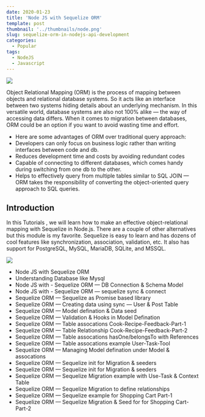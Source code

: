 ```yaml
---
date: 2020-01-23
title: 'Node JS with Sequelize ORM'
template: post
thumbnail: '../thumbnails/node.png'
slug: sequelize-orm-in-nodejs-api-development
categories:
  - Popular
tags:
  - NodeJS
  - Javascript
---
```


[![](http://img.youtube.com/vi/MnljgIYwiaI/0.jpg)](http://www.youtube.com/watch?v=MnljgIYwiaI "Sequelize ORM")


Object Relational Mapping (ORM) is the process of mapping between objects and relational database systems. So it acts like an interface between two systems hiding details about an underlying mechanism. In this versatile world, database systems are also not 100% alike — the way of accessing data differs. When it comes to migration between databases, ORM could be an option if you want to avoid wasting time and effort. 

- Here are some advantages of ORM over traditional query approach:
- Developers can only focus on business logic rather than writing interfaces between code and db.
- Reduces development time and costs by avoiding redundant codes
- Capable of connecting to different databases, which comes handy during switching from one db to the other.
- Helps to effectively query from multiple tables similar to SQL JOIN — ORM takes the responsibility of converting the object-oriented query approach to SQL queries.

Introduction 
---------------
In this Tutorials , we will learn how to make an effective object-relational mapping with Sequelize in Node.js. There are a couple of other alternatives but this module is my favorite. Sequelize is easy to learn and has dozens of cool features like synchronization, association, validation, etc. It also has support for PostgreSQL, MySQL, MariaDB, SQLite, and MSSQL.

[![](http://img.youtube.com/vi/MnljgIYwiaI/0.jpg)](http://www.youtube.com/watch?v=MnljgIYwiaI "Sequelize ORM")

- Node JS with Sequelize ORM
- Understanding Database like Mysql
- Node JS with - Sequelize ORM — DB Connection & Schema Model
- Node JS with - Sequelize ORM — sequelize sync & connect
- Sequelize ORM — Sequelize as Promise based library
- Sequelize ORM — Creating data using sync — User & Post Table
- Sequelize ORM — Model defination & Data seed
- Sequelize ORM — Validation & Hooks in Model Defination
- Sequelize ORM — Table assocations Cook-Recipe-Feedback-Part-1
- Sequelize ORM — Table Relationship Cook-Recipe-Feedback-Part-2
- Sequelize ORM — Table assocations hasOne/belongsTo with References
- Sequelize ORM — Table assocations example User-Task-Tool
- Sequelize ORM — Managing Model defination under Model & assocations
- Sequelize ORM — Sequelize init for Migration & seeders
- Sequelize ORM — Sequelize init for Migration & seeders
- Sequelize ORM — Sequelize Migration example with Use-Task & Context Table
- Sequelize ORM — Sequelize Migration to define relationships
- Sequelize ORM — Sequelize example for Shopping Cart Part-1
- Sequelize ORM — Sequelize Migration & Seed for for Shopping Cart-Part-2
